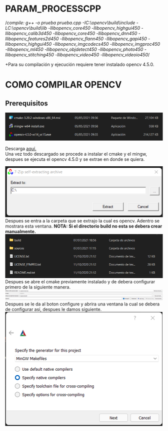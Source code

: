 # PARAM_PROCESSCPP

/*compile:  g++ -o prueba prueba.cpp -IC:\opencv\build\include -LC:\opencv\build\lib -llibopencv_core450 -llibopencv_highgui450 -llibopencv_calib3d450 -llibopencv_core450 -llibopencv_dnn450 -llibopencv_features2d450 -llibopencv_flann450 -llibopencv_gapi450 -llibopencv_highgui450 -llibopencv_imgcodecs450 -llibopencv_imgproc450 -llibopencv_ml450 -llibopencv_objdetect450 -llibopencv_photo450 -llibopencv_stitching450 -llibopencv_video450 -llibopencv_videoio450*/

+Para su compilación y ejecución requiere tener instalado opencv 4.5.0.
<html>
    <head>
        <meta charset="UTF-8">
    </head>
    <body>
        <h1>COMO COMPILAR OPENCV</h1>
        <h2>  Prerequisitos  </h2>
        <img src="./resources_readme/req.png"></img>
        <p>Descarga <a href="https://www.dropbox.com/sh/oqlm559dbgpkjnh/AADK-Qc6eJYXH9d-indPd0nBa?dl=0" target="_blank"> aquí. </br></a>
        Una vez todo descargado se procede a instalar el cmake y el mingw, despues se ejecuta el opencv 4.5.0 y se extrae en donde se quiera. </br></p>
        <img src="./resources_readme/op.png"></img>
        Despues se entra a la carpeta que se extrajo la cual es opencv. Adentro se mostrara esta ventana. <b>NOTA: Si el directorio build no esta se debera crear manualmente.</b>
        <img src="./resources_readme/dir.png"></img>
        Despues se abre el cmake previamente instalado y de debera configurar primero de la siguiente manera.
        <img src="./resources_readme/cm1.png"></img>
        Despues se le da al boton configure y abrira una ventana la cual se debera de configurar así, despues le damos siguiente.
        <img src="./resources_readme/cm2.png"></img>
    </body>

</html>